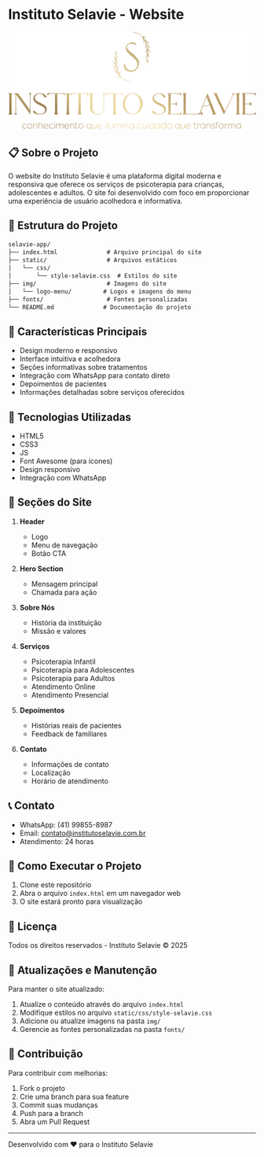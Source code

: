 # Instituto Selavie - Website

[![Instituto Selavie Logo](img/logo-menu/LOGO-6.png)](https://institutoselavie.com.br)

## 📋 Sobre o Projeto

O website do Instituto Selavie é uma plataforma digital moderna e responsiva que oferece os serviços de psicoterapia para crianças, adolescentes e adultos. O site foi desenvolvido com foco em proporcionar uma experiência de usuário acolhedora e informativa.

## 📁 Estrutura do Projeto

```
selavie-app/
├── index.html              # Arquivo principal do site
├── static/                 # Arquivos estáticos
│   └── css/               
│       └── style-selavie.css  # Estilos do site
├── img/                    # Imagens do site
│   └── logo-menu/         # Logos e imagens do menu
├── fonts/                  # Fontes personalizadas
└── README.md              # Documentação do projeto
```

## 🌟 Características Principais

- Design moderno e responsivo
- Interface intuitiva e acolhedora
- Seções informativas sobre tratamentos
- Integração com WhatsApp para contato direto
- Depoimentos de pacientes
- Informações detalhadas sobre serviços oferecidos

## 🔧 Tecnologias Utilizadas

- HTML5
- CSS3
- JS
- Font Awesome (para ícones)
- Design responsivo
- Integração com WhatsApp

## 📱 Seções do Site

1. **Header**
   - Logo
   - Menu de navegação
   - Botão CTA

2. **Hero Section**
   - Mensagem principal
   - Chamada para ação

3. **Sobre Nós**
   - História da instituição
   - Missão e valores

4. **Serviços**
   - Psicoterapia Infantil
   - Psicoterapia para Adolescentes
   - Psicoterapia para Adultos
   - Atendimento Online
   - Atendimento Presencial

5. **Depoimentos**
   - Histórias reais de pacientes
   - Feedback de familiares

6. **Contato**
   - Informações de contato
   - Localização
   - Horário de atendimento

## 📞 Contato

- WhatsApp: (41) 99855-8987
- Email: contato@institutoselavie.com.br
- Atendimento: 24 horas

## 🚀 Como Executar o Projeto

1. Clone este repositório
2. Abra o arquivo `index.html` em um navegador web
3. O site estará pronto para visualização

## 📄 Licença

Todos os direitos reservados - Instituto Selavie © 2025

## 🔄 Atualizações e Manutenção

Para manter o site atualizado:
1. Atualize o conteúdo através do arquivo `index.html`
2. Modifique estilos no arquivo `static/css/style-selavie.css`
3. Adicione ou atualize imagens na pasta `img/`
4. Gerencie as fontes personalizadas na pasta `fonts/`

## 🤝 Contribuição

Para contribuir com melhorias:
1. Fork o projeto
2. Crie uma branch para sua feature
3. Commit suas mudanças
4. Push para a branch
5. Abra um Pull Request

---

Desenvolvido com ❤️ para o Instituto Selavie 